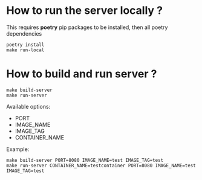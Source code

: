 # How to run the server locally ?

This requires **poetry** pip packages to be installed, then all poetry dependencies

```
poetry install
make run-local
```

# How to build and run server ?

```
make build-server
make run-server
```

Available options:

* PORT
* IMAGE_NAME
* IMAGE_TAG
* CONTAINER_NAME

Example:

```
make build-server PORT=8080 IMAGE_NAME=test IMAGE_TAG=test
make run-server CONTAINER_NAME=testcontainer PORT=8080 IMAGE_NAME=test IMAGE_TAG=test
```
